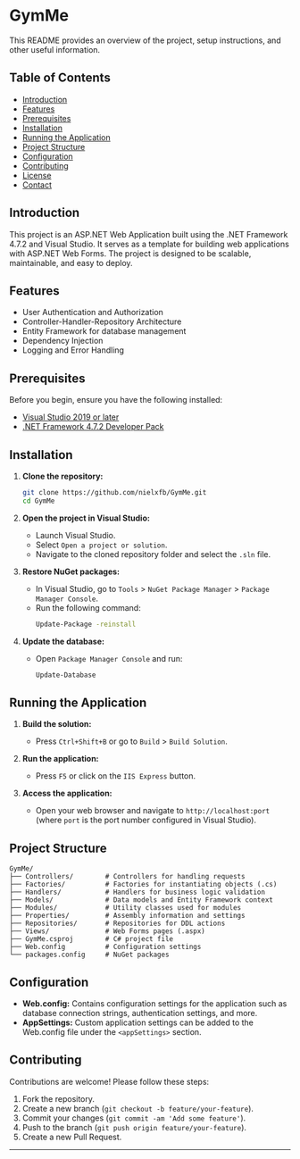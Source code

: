 # GymMe

This README provides an overview of the project, setup instructions, and other useful information.

## Table of Contents

- [Introduction](#introduction)
- [Features](#features)
- [Prerequisites](#prerequisites)
- [Installation](#installation)
- [Running the Application](#running-the-application)
- [Project Structure](#project-structure)
- [Configuration](#configuration)
- [Contributing](#contributing)
- [License](#license)
- [Contact](#contact)

## Introduction

This project is an ASP.NET Web Application built using the .NET Framework 4.7.2 and Visual Studio. It serves as a template for building web applications with ASP.NET Web Forms. The project is designed to be scalable, maintainable, and easy to deploy.

## Features

- User Authentication and Authorization
- Controller-Handler-Repository Architecture
- Entity Framework for database management
- Dependency Injection
- Logging and Error Handling

## Prerequisites

Before you begin, ensure you have the following installed:

- [Visual Studio 2019 or later](https://visualstudio.microsoft.com/vs/)
- [.NET Framework 4.7.2 Developer Pack](https://dotnet.microsoft.com/download/dotnet-framework/thank-you/net472-developer-pack-offline-installer)

## Installation

1. **Clone the repository:**
   ```bash
   git clone https://github.com/nielxfb/GymMe.git
   cd GymMe
   ```

2. **Open the project in Visual Studio:**
   - Launch Visual Studio.
   - Select `Open a project or solution`.
   - Navigate to the cloned repository folder and select the `.sln` file.

3. **Restore NuGet packages:**
   - In Visual Studio, go to `Tools` > `NuGet Package Manager` > `Package Manager Console`.
   - Run the following command:
     ```bash
     Update-Package -reinstall
     ```

4. **Update the database:**
   - Open `Package Manager Console` and run:
     ```bash
     Update-Database
     ```

## Running the Application

1. **Build the solution:**
   - Press `Ctrl+Shift+B` or go to `Build` > `Build Solution`.

2. **Run the application:**
   - Press `F5` or click on the `IIS Express` button.

3. **Access the application:**
   - Open your web browser and navigate to `http://localhost:port` (where `port` is the port number configured in Visual Studio).

## Project Structure

```
GymMe/
├── Controllers/        # Controllers for handling requests
├── Factories/          # Factories for instantiating objects (.cs)
├── Handlers/           # Handlers for business logic validation
├── Models/             # Data models and Entity Framework context
├── Modules/            # Utility classes used for modules
├── Properties/         # Assembly information and settings
├── Repositories/       # Repositories for DDL actions
├── Views/              # Web Forms pages (.aspx)
├── GymMe.csproj        # C# project file
├── Web.config          # Configuration settings
└── packages.config     # NuGet packages
```

## Configuration

- **Web.config:** Contains configuration settings for the application such as database connection strings, authentication settings, and more.
- **AppSettings:** Custom application settings can be added to the Web.config file under the `<appSettings>` section.

## Contributing

Contributions are welcome! Please follow these steps:

1. Fork the repository.
2. Create a new branch (`git checkout -b feature/your-feature`).
3. Commit your changes (`git commit -am 'Add some feature'`).
4. Push to the branch (`git push origin feature/your-feature`).
5. Create a new Pull Request.

---
